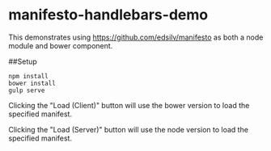# manifesto-handlebars-demo

This demonstrates using https://github.com/edsilv/manifesto as both a node module and bower component.

##Setup

    npm install
    bower install
    gulp serve

Clicking the "Load (Client)" button will use the bower version to load the specified manifest.

Clicking the "Load (Server)" button will use the node version to load the specified manifest.

